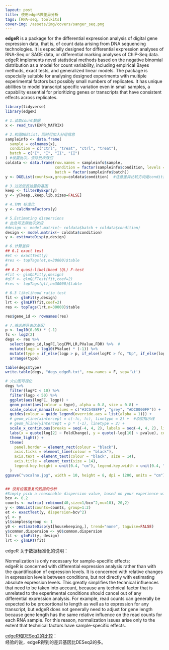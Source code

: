 ```yaml
---
layout: post
title: 使用edgeR做差异分析
tags: [RNA-seq, toolkits]
cover-img: /assets/img/covers/sanger_seq.png
---
```


**edgeR** is a package for the differential expression analysis of digital gene expression data, that is, of count data arising from DNA sequencing technologies. It is especially designed for differential expression analyses of RNA-Seq or SAGE data, or differential marking analyses of ChIP-Seq data.  
edgeR implements novel statistical methods based on the negative binomial distribution as a model for count variability, including empirical Bayes methods, exact tests, and generalized linear models. The package is especially suitable for analysing designed experiments with multiple experimental factors but possibly small numbers of replicates. It has unique abilities to model transcript specific variation even in small samples, a capability essential for prioritizing genes or transcripts that have consistent effects across replicates.

```R
library(tidyverse)
library(edgeR)

# 1.读取count数据
x <- read_tsv(EXPR_MATRIX)

# 2.构造DGEList，同时可加入分组信息
sampleinfo <- data.frame(
  sample = colnames(x),
  condition = c("ctrl", "treat", "ctrl", "treat"),
  batch = c("I", "I", "II", "II")
) #设置批次，去除批次效应
coldata <- data.frame(row.names = sampleinfo$sample, 
                      condition = factor(sampleinfo$condition, levels = c("ctrl","treat")), 
                      batch = factor(sampleinfo$batch))
y <- DGEList(counts=x,group=coldata$condition)  #注意差异比较方向是condition的后者-前者，即treat-ctrl，与DESeq2相反

# 3.过滤低表达量的基因
keep <- filterByExpr(y)
y <- y[keep,,keep.lib.sizes=FALSE]

# 4.TMM 标准化
y <- calcNormFactors(y)

# 5.Estimating dispersions
# 此处可去除批次效应
#design <- model.matrix(~ coldata$batch + coldata$condition)
design <- model.matrix(~ coldata$condition)
y <- estimateDisp(y,design)

# 6.计算差异
## 6.1 exact test
#et <- exactTest(y)
#res <- topTags(et,n=30000)$table
#
## 6.2 quasi-likelihood (QL) F-test
#fit <- glmQLFit(y,design)
#qlf <- glmQLFTest(fit,coef=2)
#res <- topTags(qlf,n=30000)$table

# 6.3 likelihood ratio test
fit <- glmFit(y,design)
lrt <- glmLRT(fit,coef=2)
res <- topTags(lrt,n=30000)$table

res$gene_id <- rownames(res)

# 7.筛选差异表达基因
p <- log10(0.05) * (-1)
fc <- log2(2)
degs <- res %>%
  select(gene_id,logFC,logCPM,LR,PValue,FDR) %>%  #
  mutate(logp = log10(PValue) * (-1)) %>%
  mutate(type = if_else(logp > p, if_else(logFC > fc, "Up", if_else(logFC < (-fc), "Down", "N.s")), "N.s")) %>%
  arrange(type)

table(degs$type)
write.table(degs, "degs_edgeR.txt", row.names = F, sep='\t')

# 火山图可视化
degs %>%
  filter(logFC < 10) %>%
  filter(logp < 50) %>%
  ggplot(aes(logFC, logp)) +
  geom_point(aes(colour = type), alpha = 0.8, size = 0.8) +
  scale_colour_manual(values = c("#3C5488FF", "grey", "#DC0000FF")) +
  guides(colour = guide_legend(override.aes = list(alpha = 1))) +
  # geom_vline(xintercept = c(-fc, fc), linetype = 2) +  #添加指示线
  # geom_hline(yintercept = p * (-1), linetype = 2) +
  scale_x_continuous(breaks = seq(-4, 4, 2), labels = seq(-4, 4, 2), limits = c(-5, 5)) +
  labs(x = quote(log[2] ~ FoldChange), y = quote(-log[10] ~ pvalue), colour = "") +
  theme_light() +
  theme(
    panel.border = element_rect(colour = "black"),
    axis.ticks = element_line(colour = "black"),
    axis.text = element_text(colour = "black", size = 14),
    axis.title = element_text(size = 14),
    legend.key.height = unit(0.4, "cm"), legend.key.width = unit(0.4, "cm")
  )
ggsave("vocalno.jpg", width = 10, height = 8, dpi = 1200, units = "cm")


## 没有设置重复的数据的分析
#Simply pick a reasonable dispersion value, based on your experience with similar data, and use that for exactTest or glmFit. Typical values for the common BCV (square-root dispersion) for datasets arising from well-controlled experiments are 0.4 for human data, 0.1 for data on genetically identical model organisms or 0.01 for technical replicates.
bcv <- 0.2
counts <- matrix( rnbinom(40,size=1/bcv^2,mu=10), 20,2)
y <- DGEList(counts=counts, group=1:2)
et <- exactTest(y, dispersion=bcv^2)
y1 <- y
y1$samples$group <- 1
y0 <- estimateDisp(y1[housekeeping,], trend="none", tagwise=FALSE)
y$common.dispersion <- y0$common.dispersion
fit <- glmFit(y, design)
lrt <- glmLRT(fit)
```

edgeR 关于数据标准化的说明：  

Normalization is only necessary for sample-specific effects:  
edgeR is concerned with differential expression analysis rather than with the quantification of expression levels. It is concerned with relative changes in expression levels between conditions, but not directly with estimating absolute expression levels. This greatly simplifies the technical influences that need to be taken into account, because any technical factor that is unrelated to the experimental conditions should cancel out of any differential expression analysis. For example, read counts can generally be expected to be proportional to length as well as to expression for any transcript, but edgeR does not generally need to adjust for gene length because gene length has the same relative influence on the read counts for each RNA sample. For this reason, normalization issues arise only to the extent that technical factors have sample-specific effects.

[edgeR和DESeq2的比较](http://genomespot.blogspot.com/2020/10/edger-or-deseq2-comparing-performance.html)：  
经验的说，edgeR得到的差异基因比DESeq2的多。
